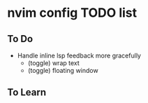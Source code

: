 # nvim config TODO list

## To Do
* Handle inline lsp feedback more gracefully
  * (toggle) wrap text
  * (toggle) floating window

## To Learn
